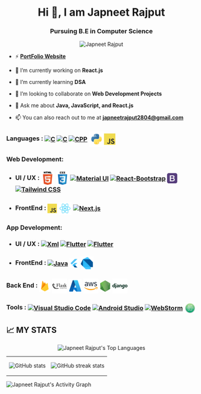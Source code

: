 

<!--
**JapneetRajput/JapneetRajput** is a ✨ _special_ ✨ repository because its `README.md` (this file) appears on your GitHub profile.

Here are some ideas to get you started:

- 🔭 I’m currently working on ...
- 🌱 I’m currently learning ...
- 👯 I’m looking to collaborate on ...
- 🤔 I’m looking for help with ...
- 💬 Ask me about ...
- 📫 How to reach me: ...
- 😄 Pronouns: ...
- ⚡ Fun fact: ...
-->

<h1 align="center">Hi 👋, I am Japneet Rajput</h1>
<h3 align="center">Pursuing B.E in Computer Science</h3>

<p align="center"> <img src="https://komarev.com/ghpvc/?username=JapneetRajput&label=Profile%20views&color=0e75b6&style=flat&label=PROFILE+VIEWS" alt="Japneet Rajput" /> </p>

- ⚡  **[PortFolio Website](japneetrajput.github.io)**

-  🔭 I’m currently working on **React.js**

- 🌱 I’m currently learning **DSA**

- 👯 I’m looking to collaborate on **Web Development Projects**

- 💬 Ask me about **Java, JavaScript, and React.js**

- 📫 You can also reach out to me at **japneetrajput2804@gmail.com**
### Languages :  [<img align="center" src="https://upload.wikimedia.org/wikipedia/commons/thumb/1/18/C_Programming_Language.svg/1200px-C_Programming_Language.svg.png" width="30" alt="C" />](https://en.wikipedia.org/wiki/C_(programming_language))  [<img align="center" src="https://upload.wikimedia.org/wikipedia/en/thumb/3/30/Java_programming_language_logo.svg/120px-Java_programming_language_logo.svg.png" width="20" alt="C" />](https://en.wikipedia.org/wiki/Java_(programming_language))  [<img align="center" src="https://upload.wikimedia.org/wikipedia/commons/thumb/1/18/ISO_C%2B%2B_Logo.svg/1200px-ISO_C%2B%2B_Logo.svg.png" width="30" alt="CPP" />](https://en.wikipedia.org/wiki/cpp)  [<img align="center" src="https://raw.githubusercontent.com/github/explore/80688e429a7d4ef2fca1e82350fe8e3517d3494d/topics/python/python.png" width="40" alt="Python" />](https://www.python.org/)[<img align="center" src="https://raw.githubusercontent.com/github/explore/80688e429a7d4ef2fca1e82350fe8e3517d3494d/topics/javascript/javascript.png" width="30" alt="JS" />](https://en.wikipedia.org/wiki/JavaScript)

### Web Development:
- ### **UI / UX :**  [<img align="center" src="https://raw.githubusercontent.com/github/explore/80688e429a7d4ef2fca1e82350fe8e3517d3494d/topics/html/html.png" width="35" alt="HTML5" />](https://en.wikipedia.org/wiki/HTML5) [<img align="center" src="https://raw.githubusercontent.com/github/explore/80688e429a7d4ef2fca1e82350fe8e3517d3494d/topics/css/css.png" width="35" alt="CSS3" />](https://en.wikipedia.org/wiki/CSS) [<img align="center" src="https://mui.com/static/logo.png" width="35" alt="Material UI" />](https://material-ui.com/) [<img align="center" src="https://avatars.githubusercontent.com/u/6853419?s=200&v=4" width="33" alt="React-Bootstrap" />](https://react-bootstrap.github.io/) [<img align="center" src="https://raw.githubusercontent.com/github/explore/80688e429a7d4ef2fca1e82350fe8e3517d3494d/topics/bootstrap/bootstrap.png" width="27" alt="Bootstrap" />](https://getbootstrap.com/)   [<img align="center" src="https://avatars.githubusercontent.com/u/67109815?s=200&v=4" width="33" alt="Tailwind CSS" />](https://tailwindcss.com/)
- ### **FrontEnd :**  [<img align="center" src="https://raw.githubusercontent.com/github/explore/80688e429a7d4ef2fca1e82350fe8e3517d3494d/topics/javascript/javascript.png" width="25" alt="JS" />](https://en.wikipedia.org/wiki/JavaScript)   [<img align="center" src="https://raw.githubusercontent.com/github/explore/80688e429a7d4ef2fca1e82350fe8e3517d3494d/topics/react/react.png" width="35" alt="React" />](https://reactjs.org/) [<img align="center" src="https://camo.githubusercontent.com/92ec9eb7eeab7db4f5919e3205918918c42e6772562afb4112a2909c1aaaa875/68747470733a2f2f6173736574732e76657263656c2e636f6d2f696d6167652f75706c6f61642f76313630373535343338352f7265706f7369746f726965732f6e6578742d6a732f6e6578742d6c6f676f2e706e67" width="30" alt="Next.js" />](https://nextjs.org/)
### App Development:
- ### **UI / UX :**   [<img align="center" src="https://cdn-icons-png.flaticon.com/512/29/29611.png" width="30" alt="Xml" />](https://en.wikipedia.org/wiki/XML)   [<img align="center" src="https://tabris.com/wp-content/uploads/2021/06/jetpack-compose-icon_RGB.png" width="25" alt="Flutter" />](https://developer.android.com/jetpack/compose)  [<img align="center" src="https://img.stackshare.io/service/5084/PKtRDVJg.jpg" width="25" alt="Flutter" />](https://nativebase.io/) 
- ### **FrontEnd :** [<img align="center" src="https://upload.wikimedia.org/wikipedia/en/thumb/3/30/Java_programming_language_logo.svg/120px-Java_programming_language_logo.svg.png" width="20" alt="Java" />](https://en.wikipedia.org/wiki/Java_(programming_language)) [<img align="center" src="https://raw.githubusercontent.com/github/explore/80688e429a7d4ef2fca1e82350fe8e3517d3494d/topics/flutter/flutter.png" width="25" alt="Flutter" />](https://flutter.dev/)   [<img align="center" src="https://raw.githubusercontent.com/github/explore/80688e429a7d4ef2fca1e82350fe8e3517d3494d/topics/dart/dart.png" width="35" alt="Dart" />](https://dart.dev/)
 ### **Back End :** [<img src="https://raw.githubusercontent.com/github/explore/80688e429a7d4ef2fca1e82350fe8e3517d3494d/topics/firebase/firebase.png" align="center" width="30" alt="Firebase" />](https://firebase.google.com/) [<img src="https://raw.githubusercontent.com/github/explore/80688e429a7d4ef2fca1e82350fe8e3517d3494d/topics/flask/flask.png" align="center" width="40" alt="Firebase" />](https://en.wikipedia.org/wiki/Flask_(web_framework)) [<img align="center" src="https://raw.githubusercontent.com/github/explore/80688e429a7d4ef2fca1e82350fe8e3517d3494d/topics/azure/azure.png" width="35" alt="Azure" />](https://azure.microsoft.com/en-in/)  [<img align="center" src="https://raw.githubusercontent.com/github/explore/80688e429a7d4ef2fca1e82350fe8e3517d3494d/topics/aws/aws.png" width="40" alt="AWS" />](https://aws.amazon.com/) [<img align="center" src="https://raw.githubusercontent.com/github/explore/80688e429a7d4ef2fca1e82350fe8e3517d3494d/topics/nodejs/nodejs.png" width="30" alt="Nodejs" />](https://nodejs.org/en/) [<img align="center" src="https://raw.githubusercontent.com/github/explore/7456fdff59816d37ef383a6c8f32a26ff7332db2/topics/django/django.png" width="40" alt="Django" />](https://www.djangoproject.com/)


###  Tools : [<img align="center" src="https://upload.wikimedia.org/wikipedia/commons/thumb/9/9a/Visual_Studio_Code_1.35_icon.svg/1200px-Visual_Studio_Code_1.35_icon.svg.png" width="28" alt="Visual Studio Code" />](https://code.visualstudio.com/) [<img align="center" src="https://www.quantow.com/wp-content/uploads/2015/12/android-studio-logo.jpg" width="70" alt="Android Studio" />](https://developer.android.com/studio) [<img align="center" src="https://logonoid.com/images/webstorm-logo.png" width="35" alt="WebStorm" />](https://www.jetbrains.com/webstorm/) [<img align="center" src="https://raw.githubusercontent.com/github/explore/80688e429a7d4ef2fca1e82350fe8e3517d3494d/topics/atom/atom.png" width="30" alt="Atom" />](https://atom.io/) 


## 📈 MY STATS

<p align="center"><img alt="Japneet Rajput's Top Languages" src="https://github-readme-stats.vercel.app/api/top-langs/?username=JapneetRajput&langs_count=6&count_private=true&layout=compact&theme=react&hide_border=true&bg_color=0D1117" width="500"/>

 <table>
  <tr>
    <td>

![GitHub stats](https://github-readme-stats.vercel.app/api?username=JapneetRajput&show_icons=true&count_private=true&theme=react&hide_border=true&bg_color=0D1117)
   </td>
   <td>  

 ![GitHub streak stats](https://github-readme-streak-stats.herokuapp.com/?user=JapneetRajput&theme=react&hide_border=true&stroke=0000&background=0000007)
     </td>
      </tr>
  </table>
<img alt="Japneet Rajput's Activity Graph" src="https://activity-graph.herokuapp.com/graph?username=JapneetRajput&bg_color=0D1117&color=5BCDEC&line=5BCDEC&point=FFFFFF&hide_border=true" />

